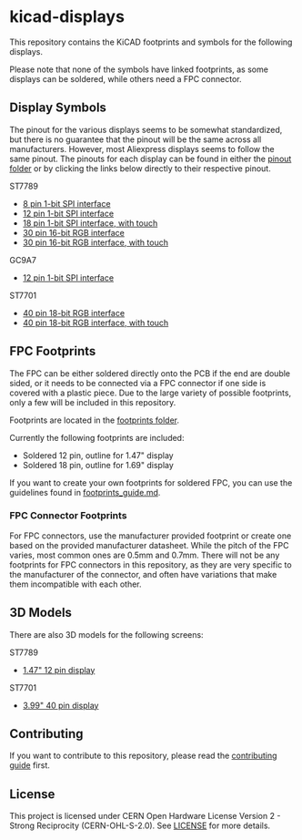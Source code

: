 # kicad-displays

This repository contains the KiCAD footprints and symbols for the following displays.

Please note that none of the symbols have linked footprints, as some displays can be soldered, while others need a FPC connector.

## Display Symbols

The pinout for the various displays seems to be somewhat standardized, but there is no guarantee that the pinout will be the same across all manufacturers.
However, most Aliexpress displays seems to follow the same pinout. The pinouts for each display can be found in either the [pinout folder](pinouts/) or by clicking the links below directly to their respective pinout.

ST7789
- [8 pin 1-bit SPI interface](pinouts/st7789_8p_1spi.md)
- [12 pin 1-bit SPI interface](pinouts/st7789_12p_1spi.md)
- [18 pin 1-bit SPI interface, with touch](pinouts/st7789_18p_1spi_touch.md)
- [30 pin 16-bit RGB interface](pinouts/st7789_30p_16rgb.md)
- [30 pin 16-bit RGB interface, with touch](pinouts/st7789_30p_16rgb_touch.md)

GC9A7
- [12 pin 1-bit SPI interface](pinouts/gc9a01_12p_1spi.md)

ST7701
- [40 pin 18-bit RGB interface](pinouts/st7701_40p_18rgb.md)
- [40 pin 18-bit RGB interface, with touch](pinouts/st7701_40p_18rgb_touch.md)


## FPC Footprints

The FPC can be either soldered directly onto the PCB if the end are double sided, or it needs to be connected via a FPC connector if one side is covered with a plastic piece.
Due to the large variety of possible footprints, only a few will be included in this repository.

Footprints are located in the [footprints folder](kicad-displays.pretty/).

Currently the following footprints are included:
- Soldered 12 pin, outline for 1.47" display
- Soldered 18 pin, outline for 1.69" display

If you want to create your own footprints for soldered FPC, you can use the guidelines found in [footprints_guide.md](footprints_guide.md).

### FPC Connector Footprints

For FPC connectors, use the manufacturer provided footprint or create one based on the provided manufacturer datasheet.
While the pitch of the FPC varies, most common ones are 0.5mm and 0.7mm.
There will not be any footprints for FPC connectors in this repository, as they are very specific to the manufacturer of the connector, and often have variations that make them incompatible with each other.

## 3D Models

There are also 3D models for the following screens:

ST7789
- [1.47" 12 pin display](3d/st7789_12p_1spi_1_47inch.step)

ST7701
- [3.99" 40 pin display](3d/st7701_40p_18rgb_3_99inch.step)

## Contributing

If you want to contribute to this repository, please read the [contributing guide](CONTRIBUTING.md) first.

## License

This project is licensed under CERN Open Hardware License Version 2 - Strong Reciprocity (CERN-OHL-S-2.0). See [LICENSE](LICENSE) for more details.